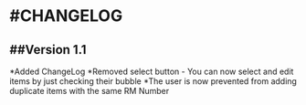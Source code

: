 #CHANGELOG
=========
##Version 1.1
------------
*Added ChangeLog
*Removed select button - You can now select and edit items by just checking their bubble
*The user is now prevented from adding duplicate items with the same RM Number
